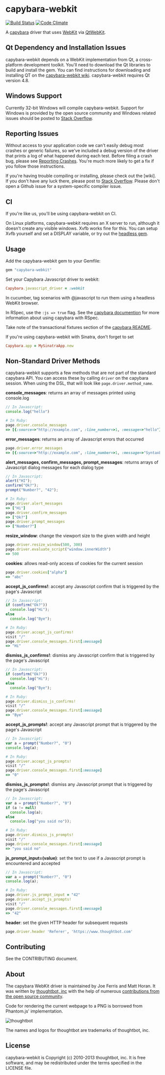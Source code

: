 capybara-webkit
===============

[![Build Status](https://secure.travis-ci.org/thoughtbot/capybara-webkit.png?branch=master)](https://travis-ci.org/thoughtbot/capybara-webkit)
[![Code Climate](https://codeclimate.com/github/thoughtbot/capybara-webkit.png)](https://codeclimate.com/github/thoughtbot/capybara-webkit)

A [capybara](https://github.com/jnicklas/capybara) driver that uses [WebKit](http://webkit.org) via [QtWebKit](http://trac.webkit.org/wiki/QtWebKit).

Qt Dependency and Installation Issues
-------------------------------------

capybara-webkit depends on a WebKit implementation from Qt, a cross-platform
development toolkit. You'll need to download the Qt libraries to build and
install the gem. You can find instructions for downloading and installing QT on
the
[capybara-webkit wiki](https://github.com/thoughtbot/capybara-webkit/wiki/Installing-Qt-and-compiling-capybara-webkit).
capybara-webkit requires Qt version 4.8.

Windows Support
---------------

Currently 32-bit Windows will compile capybara-webkit. Support for Windows is
provided by the open source community and Windows related issues should be
posted to [Stack Overflow].

[Stack Overflow]: http://stackoverflow.com/questions/tagged/capybara-webkit

Reporting Issues
----------------

Without access to your application code we can't easily debug most crashes or
generic failures, so we've included a debug version of the driver that prints a
log of what happened during each test. Before filing a crash bug, please see
[Reporting Crashes]. You're much more likely to get a fix if you follow those
instructions.

If you're having trouble compiling or installing, please check out the [wiki].
If you don't have any luck there, please post to [Stack Overflow]. Please don't
open a Github issue for a system-specific compiler issue.

[Reporting Crashes]: http://stackoverflow.com/questions/tagged/capybara-webkit
[capybara-webkit wiki]: https://github.com/thoughtbot/capybara-webkit/wiki
[Stack Overflow]: http://stackoverflow.com/questions/tagged/capybara-webkit

CI
--

If you're like us, you'll be using capybara-webkit on CI.

On Linux platforms, capybara-webkit requires an X server to run, although it doesn't create any visible windows. Xvfb works fine for this. You can setup Xvfb yourself and set a DISPLAY variable, or try out the [headless gem](https://github.com/leonid-shevtsov/headless).

Usage
-----

Add the capybara-webkit gem to your Gemfile:

```ruby
gem "capybara-webkit"
```

Set your Capybara Javascript driver to webkit:

```ruby
Capybara.javascript_driver = :webkit
```

In cucumber, tag scenarios with @javascript to run them using a headless WebKit browser.

In RSpec, use the `:js => true` flag. See the [capybara documention](http://rubydoc.info/gems/capybara#Using_Capybara_with_RSpec) for more information about using capybara with RSpec.

Take note of the transactional fixtures section of the [capybara README](https://github.com/jnicklas/capybara/blob/master/README.md).

If you're using capybara-webkit with Sinatra, don't forget to set

```ruby
Capybara.app = MySinatraApp.new
```

Non-Standard Driver Methods
---------------------------

capybara-webkit supports a few methods that are not part of the standard capybara API. You can access these by calling `driver` on the capybara session. When using the DSL, that will look like `page.driver.method_name`.

**console_messages**: returns an array of messages printed using console.log

```js
// In Javascript:
console.log("hello")
```

```ruby
# In Ruby:
page.driver.console_messages
=> [{:source=>"http://example.com", :line_number=>1, :message=>"hello"}]
```

**error_messages**: returns an array of Javascript errors that occurred

```ruby
page.driver.error_messages
=> [{:source=>"http://example.com", :line_number=>1, :message=>"SyntaxError: Parse error"}]
```

**alert_messages, confirm_messages, prompt_messages**: returns arrays of Javascript dialog messages for each dialog type

```js
// In Javascript:
alert("HI");
confirm("Ok?");
prompt("Number?", "42");
```

```ruby
# In Ruby:
page.driver.alert_messages
=> ["Hi"]
page.driver.confirm_messages
=> ["Ok?"]
page.driver.prompt_messages
=> ["Number?"]
```

**resize_window**: change the viewport size to the given width and height

```ruby
page.driver.resize_window(500, 300)
page.driver.evaluate_script("window.innerWidth")
=> 500
```

**cookies**: allows read-only access of cookies for the current session

```ruby
page.driver.cookies["alpha"]
=> "abc"
```

**accept_js_confirms!**: accept any Javascript confirm that is triggered by the page's Javascript

```js
// In Javascript:
if (confirm("Ok?"))
  console.log("Hi");
else
  console.log("Bye");
```

```ruby
# In Ruby:
page.driver.accept_js_confirms!
visit "/"
page.driver.console_messages.first[:message]
=> "Hi"
```

**dismiss_js_confirms!**: dismiss any Javascript confirm that is triggered by the page's Javascript

```js
// In Javascript:
if (confirm("Ok?"))
  console.log("Hi");
else
  console.log("Bye");
```

```ruby
# In Ruby:
page.driver.dismiss_js_confirms!
visit "/"
page.driver.console_messages.first[:message]
=> "Bye"
```

**accept_js_prompts!**: accept any Javascript prompt that is triggered by the page's Javascript

```js
// In Javascript:
var a = prompt("Number?", "0")
console.log(a);
```

```ruby
# In Ruby:
page.driver.accept_js_prompts!
visit "/"
page.driver.console_messages.first[:message]
=> "0"
```

**dismiss_js_prompts!**: dismiss any Javascript prompt that is triggered by the page's Javascript

```js
// In Javascript:
var a = prompt("Number?", "0")
if (a != null)
  console.log(a);
else
  console.log("you said no"));
```

```ruby
# In Ruby:
page.driver.dismiss_js_prompts!
visit "/"
page.driver.console_messages.first[:message]
=> "you said no"
```

**js_prompt_input=(value)**: set the text to use if a Javascript prompt is encountered and accepted

```js
// In Javascript:
var a = prompt("Number?", "0")
console.log(a);
```

```ruby
# In Ruby:
page.driver.js_prompt_input = "42"
page.driver.accept_js_prompts!
visit "/"
page.driver.console_messages.first[:message]
=> "42"
```

**header**: set the given HTTP header for subsequent requests

```ruby
page.driver.header 'Referer', 'https://www.thoughtbot.com'
```

Contributing
------------

See the CONTRIBUTING document.

About
-----

The capybara WebKit driver is maintained by Joe Ferris and Matt Horan. It was written by [thoughtbot, inc](http://thoughtbot.com/community) with the help of numerous [contributions from the open source community](https://github.com/thoughtbot/capybara-webkit/contributors).

Code for rendering the current webpage to a PNG is borrowed from Phantom.js' implementation.

![thoughtbot](http://thoughtbot.com/images/tm/logo.png)

The names and logos for thoughtbot are trademarks of thoughtbot, inc.

License
-------

capybara-webkit is Copyright (c) 2010-2013 thoughtbot, inc. It is free software, and may be redistributed under the terms specified in the LICENSE file.
